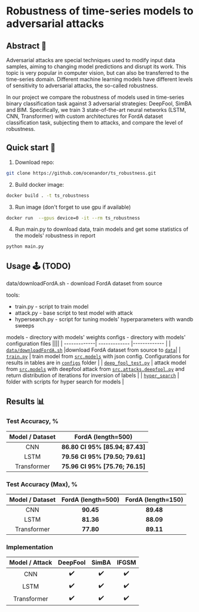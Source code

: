 # Robustness of time-series models to adversarial attacks
## Abstract :memo:

Adversarial attacks are special techniques used to modify input data samples, aiming to changing model predictions and disrupt its work. 
This topic is very popular in computer vision, but can also be transferred to the time-series domain. 
Different machine learning models have different levels of sensitivity to adversarial attacks, the so-called robustness.

In our project we compare the robustness of models used in time-series binary classification task against $3$ adversarial strategies: DeepFool, SimBA and BIM. 
Specifically, we train $3$ state-of-the-art neural networks (LSTM, CNN, Transformer) with custom architectures for FordA dataset classification task, subjecting them to attacks, and compare the level of robustness. 

## Quick start :rocket:
1. Download repo:
```bash
git clone https://github.com/ocenandor/ts_robustness.git
```

2. Build docker image:
```bash
docker build . -t ts_robustness
```

3. Run image (don't forget to use gpu if available)
 ```bash
docker run  --gpus device=0 -it --rm ts_robustness
```

4. Run main.py to download data, train models and get some statistics of the models' robustness in report
```bash
python main.py
```


## Usage :joystick: (TODO)

data/downloadFordA.sh - download FordA dataset from source

tools:
  - train.py - script to train model
  - attack.py - base script to test model with attack
  - hypersearch.py - script for tuning models' hyperparameters with wandb sweeps

models - directory with models' weights
configs - directory with models' configuration files
||||
| -------------| ------------- |------------- |
| [`data/downloadFordA.sh`](./data/downloadFordA.sh) |download FordA dataset from source to [`data`](./data)|
| [`train.py`](./train.py)   | train model from [`src.models`](./src/models) with json config. Configurations for results in tables are in [`configs`](./configs) folder  |
| [`deep_fool_test.py`](./deep_fool_test.py)  | attack model from [`src.models`](./src/models.py) with deepfool attack from [`src.attacks.deepfool.py`](./src/attacks/deepfool.py) and return distribution of iterations for inversion of labels  |
| [`hyper_search`](hyper_search/transformer_search.py)  |  folder with scripts for hyper search for models |


## Results :bar_chart:
### Test Accuracy, %
| Model / Dataset | FordA (length=500)|
| :-------------:| :-------------: |
| CNN   | **86.80 CI 95% [85.94; 87.43]**  | 
| LSTM  | **79.56 CI 95% [79.50; 79.61]**  |
| Transformer  | **75.96 CI 95% [75.76; 76.15]** | 

### Test Accuracy (Max), %
| Model / Dataset | FordA (length=500)| FordA (length=150)|
| :-------------:| :-------------: |:-------------:|
| CNN   | **90.45**  |**89.48** |
| LSTM  | **81.36**|**88.09**|
| Transformer  | **77.80** | **89.11**|

### Implementation
| Model / Attack | DeepFool | SimBA | IFGSM |
| :-------------:| :-------------: | :-------------: | :-------------: |
| CNN   | :heavy_check_mark:  | :heavy_check_mark: | :heavy_check_mark: |
| LSTM  | :heavy_check_mark:  | :heavy_check_mark: | :heavy_check_mark: |
| Transformer  | :heavy_check_mark:  | :heavy_check_mark: | :heavy_check_mark: |
